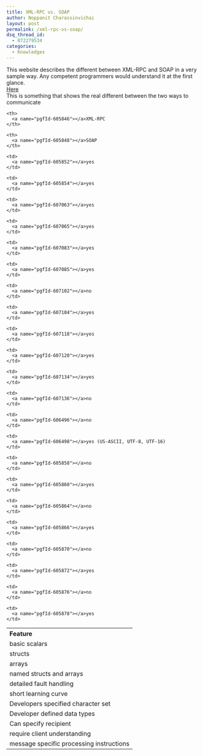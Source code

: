 ```yaml
---
title: XML-RPC vs. SOAP
author: Noppanit Charassinvichai
layout: post
permalink: /xml-rpc-vs-soap/
dsq_thread_id:
  - 872279534
categories:
  - Knowledges
---
```

This website describes the different between XML-RPC and SOAP in a very sample way. Any competent programmers would understand it at the first glance.  
<a href="http://weblog.masukomi.org/writings/xml-rpc_vs_soap.htm" target="_blank">Here</a>  
This is something that shows the real different between the two ways to communicate

<table border="0">
  <tr style="text-align: left;">
    <th>
      Feature
    </th>
    
    <th>
      <a name="pgfId-605846"></a>XML-RPC
    </th>
    
    <th>
      <a name="pgfId-605848"></a>SOAP
    </th>
  </tr>
  
  <tr>
    <td>
      <a name="pgfId-605850"></a>basic scalars
    </td>
    
    <td>
      <a name="pgfId-605852"></a>yes
    </td>
    
    <td>
      <a name="pgfId-605854"></a>yes
    </td>
  </tr>
  
  <tr>
    <td>
      <a name="pgfId-607061"></a>structs
    </td>
    
    <td>
      <a name="pgfId-607063"></a>yes
    </td>
    
    <td>
      <a name="pgfId-607065"></a>yes
    </td>
  </tr>
  
  <tr>
    <td>
      <a name="pgfId-607081"></a>arrays
    </td>
    
    <td>
      <a name="pgfId-607083"></a>yes
    </td>
    
    <td>
      <a name="pgfId-607085"></a>yes
    </td>
  </tr>
  
  <tr>
    <td>
      <a name="pgfId-607100"></a>named structs and arrays
    </td>
    
    <td>
      <a name="pgfId-607102"></a>no
    </td>
    
    <td>
      <a name="pgfId-607104"></a>yes
    </td>
  </tr>
  
  <tr>
    <td>
      <a name="pgfId-607116"></a>detailed fault handling
    </td>
    
    <td>
      <a name="pgfId-607118"></a>yes
    </td>
    
    <td>
      <a name="pgfId-607120"></a>yes
    </td>
  </tr>
  
  <tr>
    <td>
      <a name="pgfId-607132"></a>short learning curve
    </td>
    
    <td>
      <a name="pgfId-607134"></a>yes
    </td>
    
    <td>
      <a name="pgfId-607136"></a>no
    </td>
  </tr>
  
  <tr>
    <td>
      <a name="pgfId-606494"></a>Developers specified character set
    </td>
    
    <td>
      <a name="pgfId-606496"></a>no
    </td>
    
    <td>
      <a name="pgfId-606498"></a>yes (US-ASCII, UTF-8, UTF-16)
    </td>
  </tr>
  
  <tr>
    <td>
      <a name="pgfId-605856"></a>Developer defined data types
    </td>
    
    <td>
      <a name="pgfId-605858"></a>no
    </td>
    
    <td>
      <a name="pgfId-605860"></a>yes
    </td>
  </tr>
  
  <tr>
    <td>
      <a name="pgfId-605862"></a>Can specify recipient
    </td>
    
    <td>
      <a name="pgfId-605864"></a>no
    </td>
    
    <td>
      <a name="pgfId-605866"></a>yes
    </td>
  </tr>
  
  <tr>
    <td>
      <a name="pgfId-605868"></a>require client understanding
    </td>
    
    <td>
      <a name="pgfId-605870"></a>no
    </td>
    
    <td>
      <a name="pgfId-605872"></a>yes
    </td>
  </tr>
  
  <tr>
    <td>
      <a name="pgfId-605874"></a>message specific processing instructions
    </td>
    
    <td>
      <a name="pgfId-605876"></a>no
    </td>
    
    <td>
      <a name="pgfId-605878"></a>yes
    </td>
  </tr>
</table>